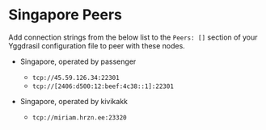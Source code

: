 # Singapore Peers

Add connection strings from the below list to the `Peers: []` section of your
Yggdrasil configuration file to peer with these nodes.

* Singapore, operated by passenger
  * `tcp://45.59.126.34:22301`
  * `tcp://[2406:d500:12:beef:4c38::1]:22301`
  
* Singapore, operated by kivikakk
  * `tcp://miriam.hrzn.ee:23320`
